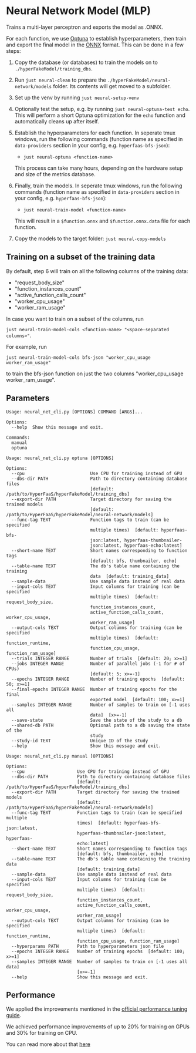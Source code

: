 # Neural Network Model (MLP)
Trains a multi-layer perceptron and exports the model as .ONNX.

For each function, we use [Optuna][0] to establish hyperparameters, then train and export the final model in the [ONNX][1] format. This can be done in a few steps:

1. Copy the database (or databases) to train the models on to `./hyperFakeModel/training_dbs`.
2. Run `just neural-clean` to prepare the `./hyperFakeModel/neural-network/models` folder. Its contents will get moved to a subfolder.
3. Set up the venv by running `just neural-setup-venv`
4. Optionally test the setup, e.g. by running `just neural-optuna-test echo`. This will perform a short Optuna optimization for the `echo` function and automatically cleans up after itself.
5. Establish the hyperparameters for each function.
   In seperate tmux windows, run the following commands (function name as specified in `data-providers` section in your config, e.g. `hyperfaas-bfs-json`):
   - `just neural-optuna <function-name>`

   This process can take many hours, depending on the hardware setup and size of the metrics database.
6. Finally, train the models.
   In seperate tmux windows, run the following commands (function name as specified in `data-providers` section in your config, e.g. `hyperfaas-bfs-json`):
   - `just neural-train-model <function-name>`

   This will result in a `$function.onnx` and `$function.onnx.data` file for each function.
7. Copy the models to the target folder: `just neural-copy-models`

## Training on a subset of the training data

By default, step 6 will train on all the following columns of the training data:

- "request_body_size"
- "function_instances_count"
- "active_function_calls_count"
- "worker_cpu_usage"
- "worker_ram_usage"

In case you want to train on a subset of the columns, run

`just neural-train-model-cols <function-name> "<space-separated columns>"`.

For example, run

`just neural-train-model-cols bfs-json "worker_cpu_usage worker_ram_usage"`

to train the bfs-json function on just the two columns "worker_cpu_usage worker_ram_usage".

## Parameters

```text
Usage: neural_net_cli.py [OPTIONS] COMMAND [ARGS]...

Options:
  --help  Show this message and exit.

Commands:
  manual
  optuna
```

```text
Usage: neural_net_cli.py optuna [OPTIONS]

Options:
  --cpu                         Use CPU for training instead of GPU
  --dbs-dir PATH                Path to directory containing database files
                                [default: /path/to/HyperFaaS/hyperFakeModel/training_dbs]
  --export-dir PATH             Target directory for saving the trained models
                                [default: /path/to/HyperFaaS/hyperFakeModel/neural-network/models]
  --func-tag TEXT               Function tags to train (can be specified
                                multiple times)  [default: hyperfaas-bfs-
                                json:latest, hyperfaas-thumbnailer-
                                json:latest, hyperfaas-echo:latest]
  --short-name TEXT             Short names corresponding to function tags
                                [default: bfs, thumbnailer, echo]
  --table-name TEXT             The db's table name containing the training
                                data  [default: training_data]
  --sample-data                 Use sample data instead of real data
  --input-cols TEXT             Input columns for training (can be specified
                                multiple times)  [default: request_body_size,
                                function_instances_count,
                                active_function_calls_count, worker_cpu_usage,
                                worker_ram_usage]
  --output-cols TEXT            Output columns for training (can be specified
                                multiple times)  [default: function_runtime,
                                function_cpu_usage, function_ram_usage]
  --trials INTEGER RANGE        Number of trials  [default: 20; x>=1]
  --jobs INTEGER RANGE          Number of parallel jobs (-1 for # of CPUs)
                                [default: 5; x>=-1]
  --epochs INTEGER RANGE        Number of training epochs  [default: 50; x>=1]
  --final-epochs INTEGER RANGE  Number of training epochs for the final
                                exported model  [default: 100; x>=1]
  --samples INTEGER RANGE       Number of samples to train on [-1 uses all
                                data]  [x>=-1]
  --save-state                  Save the state of the study to a db
  --shared-db PATH              Optional path to a db saving the state of the
                                study
  --study-id TEXT               Unique ID of the study
  --help                        Show this message and exit.
```

```text
Usage: neural_net_cli.py manual [OPTIONS]

Options:
  --cpu                    Use CPU for training instead of GPU
  --dbs-dir PATH           Path to directory containing database files
                           [default: /path/to/HyperFaaS/hyperFakeModel/training_dbs]
  --export-dir PATH        Target directory for saving the trained models
                           [default: /path/to/HyperFaaS/hyperFakeModel/neural-network/models]
  --func-tag TEXT          Function tags to train (can be specified multiple
                           times)  [default: hyperfaas-bfs-json:latest,
                           hyperfaas-thumbnailer-json:latest, hyperfaas-
                           echo:latest]
  --short-name TEXT        Short names corresponding to function tags
                           [default: bfs, thumbnailer, echo]
  --table-name TEXT        The db's table name containing the training data
                           [default: training_data]
  --sample-data            Use sample data instead of real data
  --input-cols TEXT        Input columns for training (can be specified
                           multiple times)  [default: request_body_size,
                           function_instances_count,
                           active_function_calls_count, worker_cpu_usage,
                           worker_ram_usage]
  --output-cols TEXT       Output columns for training (can be specified
                           multiple times)  [default: function_runtime,
                           function_cpu_usage, function_ram_usage]
  --hyperparams PATH       Path to hyperparameters json file
  --epochs INTEGER RANGE   Number of training epochs  [default: 100; x>=1]
  --samples INTEGER RANGE  Number of samples to train on [-1 uses all data]
                           [x>=-1]
  --help                   Show this message and exit.
```

## Performance

We applied the improvements mentioned in the [official performance tuning guide](https://docs.pytorch.org/tutorials/recipes/recipes/tuning_guide.html).

We achieved performance improvements of up to 20% for training on GPUs and 30% for training on CPU.

You can read more about that [here](./PERFORMANCE.md)

[0]: https://optuna.org/
[1]: https://onnx.ai/